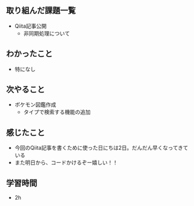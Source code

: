 ## 取り組んだ課題一覧
- Qiita記事公開
    - 非同期処理について 
## わかったこと
- 特になし
## 次やること
- ポケモン図鑑作成
    - タイプで検索する機能の追加    
## 感じたこと
- 今回のQiita記事を書くために使った日にちは2日。だんだん早くなってきている
- また明日から、コードかけるぞー嬉しい！！
## 学習時間
- 2h 
